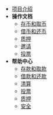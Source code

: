 * [项目介绍](guide.md)
* **操作文档**
  * [存币和取币](action/存币和取币.md)
  * [借币和还币](action/借币和还币.md)
  * [质押](action/质押.md)
  * [邀请](action/邀请.md)
  * [投票](action/投票.md)
* **帮助中心**
  * [存款和取款](helper/存币和取币.md)
  * [借款和还款](helper/借币和还币.md)
  * [清算](helper/清算.md)
  * [投票](helper/投票.md)
  * [质押](helper/质押.md)
  * [安全](helper/安全.md)